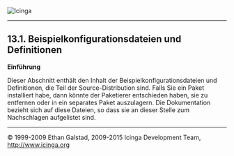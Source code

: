  ![Icinga](../images/logofullsize.png "Icinga") 

* * * * *

13.1. Beispielkonfigurationsdateien und Definitionen
----------------------------------------------------

**Einführung**

Dieser Abschnitt enthält den Inhalt der Beispielkonfigurationsdateien
und Definitionen, die Teil der Source-Distribution sind. Falls Sie ein
Paket installiert habe, dann könnte der Paketierer entschieden haben,
sie zu entfernen oder in ein separates Paket auszulagern. Die
Dokumentation bezieht sich auf diese Dateien, so dass sie an dieser
Stelle zum Nachschlagen aufgelistet sind.
















* * * * *


© 1999-2009 Ethan Galstad, 2009-2015 Icinga Development Team,
http://www.icinga.org
